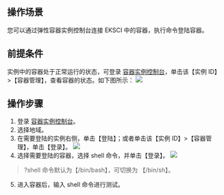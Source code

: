 
## 操作场景

您可以通过弹性容器实例控制台连接 EKSCI 中的容器，执行命令登陆容器。

## 前提条件

实例中的容器处于正常运行的状态，可登录 [容器实例控制台]()，单击该【实例 ID】>【容器管理】，查看容器的状态。如下图所示：
![](https://main.qcloudimg.com/raw/6626e357e8f6527adb9ee36c671f60e0.png)

## 操作步骤
1. 登录 [容器实例控制台]()。
2. 选择地域。
3. 在需要登陆的实例右侧，单击【登陆】；或者单击该【实例 ID】>【容器管理】，单击【登录】。
![](https://main.qcloudimg.com/raw/e351ff6eb28661f5bb95d9213c8b2034.png)
4. 选择需要登陆的容器，选择 shell 命令，并单击【登录】。
![](https://main.qcloudimg.com/raw/40c7fba376dbb9add28d56a58fdcbb1e.png)
>?shell 命令默认为【/bin/bash】，可切换为 【/bin/sh】。
5. 进入容器后，输入 shell 命令进行测试。
